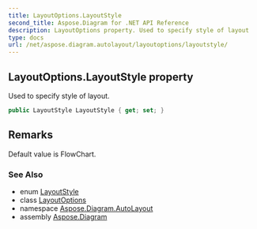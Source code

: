 ```yaml
---
title: LayoutOptions.LayoutStyle
second_title: Aspose.Diagram for .NET API Reference
description: LayoutOptions property. Used to specify style of layout
type: docs
url: /net/aspose.diagram.autolayout/layoutoptions/layoutstyle/
---
```

## LayoutOptions.LayoutStyle property

Used to specify style of layout.

```csharp
public LayoutStyle LayoutStyle { get; set; }
```

## Remarks

Default value is FlowChart.

### See Also

* enum [LayoutStyle](../../layoutstyle/)
* class [LayoutOptions](../)
* namespace [Aspose.Diagram.AutoLayout](../../layoutoptions/)
* assembly [Aspose.Diagram](../../../)


